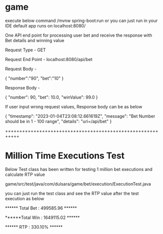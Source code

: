 # game
execute below command
/mvnw spring-boot:run or you can just run in your IDE default
app runs on localhost:8080/

One API end point for processing user bet and receive the response with Bet details and winning value

Request Type - GET

Request End Point - localhost:8080/api/bet

Request Body -

{
"number":"90",
"bet":"10"
}

Response Body - 

{
"number": 90,
"bet": 10.0,
"winValue": 99.0
}

If user input wrong request values, Response body can be as below

{
"timestamp": "2023-01-04T23:08:12.661619Z",
"message": "Bet Number should be in 1 - 100 range",
"details": "uri=/api/bet"
}

+++++++++++++++++++++++++++++++++++++++++++++++++++++++++++

# Million Time Executions Test

Below Test class has been written for testing 1 million bet executions and calculate RTP value

game/src/test/java/com/dulsara/game/bet/execution/ExecutionTest.java

you can just run the test class and see the RTP value after the test execution as below


****** Total Bet : 499585.96 ******

******Total Win : 1649115.02 ******

****** RTP : 330.10% ******